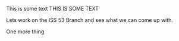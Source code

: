 This is some text
THIS IS SOME TEXT  


Lets work on the ISS 53 Branch and see what we can come up with.


One  more thing 
